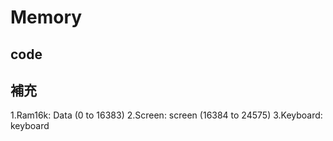 # Memory
## code

## 補充
1.Ram16k: Data (0 to 16383)
2.Screen: screen (16384 to 24575)
3.Keyboard: keyboard
